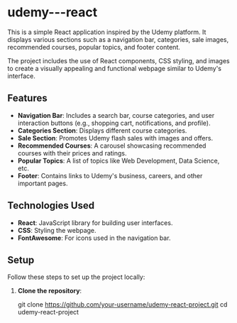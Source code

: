 # udemy---react


This is a simple React application inspired by the Udemy platform. It displays various sections such as a navigation bar, categories, sale images, recommended courses, popular topics, and footer content.

The project includes the use of React components, CSS styling, and images to create a visually appealing and functional webpage similar to Udemy's interface.

## Features

- **Navigation Bar**: Includes a search bar, course categories, and user interaction buttons (e.g., shopping cart, notifications, and profile).
- **Categories Section**: Displays different course categories.
- **Sale Section**: Promotes Udemy flash sales with images and offers.
- **Recommended Courses**: A carousel showcasing recommended courses with their prices and ratings.
- **Popular Topics**: A list of topics like Web Development, Data Science, etc.
- **Footer**: Contains links to Udemy's business, careers, and other important pages.

## Technologies Used

- **React**: JavaScript library for building user interfaces.
- **CSS**: Styling the webpage.
- **FontAwesome**: For icons used in the navigation bar.


## Setup

Follow these steps to set up the project locally:

1. **Clone the repository**:

  
   git clone https://github.com/your-username/udemy-react-project.git
   cd udemy-react-project
